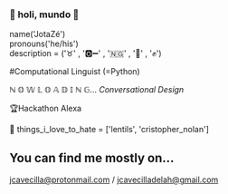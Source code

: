 ### 👐 holi, mundo 👐


name('JotaZé') <br>
pronouns('he/his') <br>
description = ('♉' , '🅾️➖' , '🇳🇬'  , '🐶' , '✊')

#Computational Linguist (=Python)

ℕ 𝕆 𝕎 𝕃 𝕆 𝔸 𝔻 𝕀 ℕ 𝔾... 
*Conversational Design*

🏆Hackathon Alexa



<!-- lista

💝
things_i_love = []

-->

🚩
things_i_love_to_hate = ['lentils', 'cristopher_nolan'] 


## You can find me mostly on...

<a src="https://www.linkedin.com/in/jc-avecilla/" alt="LinkedIn">

jcavecilla@protonmail.com 
/
jcavecilladelah@gmail.com




<!--  

my CV from my webpage 👉🏻 My webpage

👀 my blog 👉🏻 My blog

👀 my portfolio 👉🏻 My portfolio

-->



<!--
---

**jcavecilla/jcavecilla** is a ✨ _special_ ✨ repository because its `README.md` (this file) appears on your GitHub profile.

Here are some ideas to get you started:

- 🔭 I’m currently working on ...
- 🌱 I’m currently learning ...
- 👯 I’m looking to collaborate on ...
- 🤔 I’m looking for help with ...
- 💬 Ask me about ...
- 📫 How to reach me: ...
- 😄 Pronouns: ...
- ⚡ Fun fact: ...
-->


